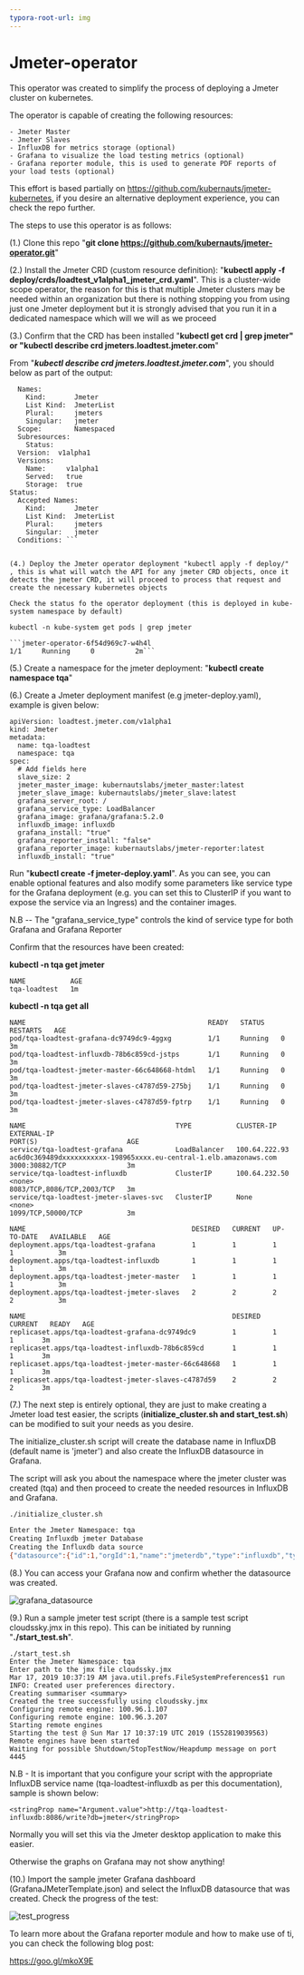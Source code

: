 ```yaml
---
typora-root-url: img
---
```


# Jmeter-operator

This operator was created to simplify the process of deploying a Jmeter cluster on kubernetes.

The operator is capable of creating the following resources:

    - Jmeter Master
    - Jmeter Slaves
    - InfluxDB for metrics storage (optional)
    - Grafana to visualize the load testing metrics (optional)
    - Grafana reporter module, this is used to generate PDF reports of your load tests (optional)

This effort is based partially on https://github.com/kubernauts/jmeter-kubernetes, if you desire an alternative deployment experience, you can check the repo further.

The steps to use this operator is as follows:

(1.) Clone this repo "**git clone https://github.com/kubernauts/jmeter-operator.git**"

(2.) Install the Jmeter CRD (custom resource definition): "**kubectl apply -f deploy/crds/loadtest_v1alpha1_jmeter_crd.yaml**". This is a cluster-wide scope operator, the reason for this is that multiple Jmeter clusters may be needed within an organization but there is nothing stopping you from using just one Jmeter deployment but it is strongly advised that you run it in a dedicated namespace which will we will as we proceed

(3.) Confirm that the CRD has been installed "**kubectl get crd | grep jmeter" or "kubectl describe crd jmeters.loadtest.jmeter.com**"

From "**_kubectl describe crd jmeters.loadtest.jmeter.com_**", you should below as part of the output:

````Group:   loadtest.jmeter.com
  Names:
    Kind:       Jmeter
    List Kind:  JmeterList
    Plural:     jmeters
    Singular:   jmeter
  Scope:        Namespaced
  Subresources:
    Status:
  Version:  v1alpha1
  Versions:
    Name:     v1alpha1
    Served:   true
    Storage:  true
Status:
  Accepted Names:
    Kind:       Jmeter
    List Kind:  JmeterList
    Plural:     jmeters
    Singular:   jmeter
  Conditions: ```


(4.) Deploy the Jmeter operator deployment "kubectl apply -f deploy/" , this is what will watch the API for any jmeter CRD objects, once it detects the jmeter CRD, it will proceed to process that request and create the necessary kubernetes objects

Check the status fo the operator deployment (this is deployed in kube-system namespace by default)

kubectl -n kube-system get pods | grep jmeter

​```jmeter-operator-6f54d969c7-w4h4l                                         1/1     Running     0          2m```
````

(5.) Create a namespace for the jmeter deployment: "**kubectl create namespace tqa**"

(6.) Create a Jmeter deployment manifest (e.g jmeter-deploy.yaml), example is given below:

```
apiVersion: loadtest.jmeter.com/v1alpha1
kind: Jmeter
metadata:
  name: tqa-loadtest
  namespace: tqa
spec:
  # Add fields here
  slave_size: 2
  jmeter_master_image: kubernautslabs/jmeter_master:latest
  jmeter_slave_image: kubernautslabs/jmeter_slave:latest
  grafana_server_root: /
  grafana_service_type: LoadBalancer
  grafana_image: grafana/grafana:5.2.0
  influxdb_image: influxdb
  grafana_install: "true"
  grafana_reporter_install: "false"
  grafana_reporter_image: kubernautslabs/jmeter-reporter:latest
  influxdb_install: "true"
```

Run "**kubectl create -f jmeter-deploy.yaml**". As you can see, you can enable optional features and also modify some parameters like service type for the Grafana deployment (e.g. you can set this to ClusterIP if you want to expose the service via an Ingress) and the container images.

N.B -- The "grafana_service_type" controls the kind of service type for both Grafana and Grafana Reporter

Confirm that the resources have been created:

**kubectl -n tqa get jmeter**

```
NAME           AGE
tqa-loadtest   1m
```

**kubectl -n tqa get all**

```
NAME                                             READY   STATUS    RESTARTS   AGE
pod/tqa-loadtest-grafana-dc9749dc9-4ggxg         1/1     Running   0          3m
pod/tqa-loadtest-influxdb-78b6c859cd-jstps       1/1     Running   0          3m
pod/tqa-loadtest-jmeter-master-66c648668-htdml   1/1     Running   0          3m
pod/tqa-loadtest-jmeter-slaves-c4787d59-275bj    1/1     Running   0          3m
pod/tqa-loadtest-jmeter-slaves-c4787d59-fptrp    1/1     Running   0          3m

NAME                                     TYPE           CLUSTER-IP      EXTERNAL-IP                                                                  PORT(S)                      AGE
service/tqa-loadtest-grafana             LoadBalancer   100.64.222.93   ac6d0c369489dxxxxxxxxxxx-198965xxxx.eu-central-1.elb.amazonaws.com   3000:30882/TCP               3m
service/tqa-loadtest-influxdb            ClusterIP      100.64.232.50   <none>                                                                       8083/TCP,8086/TCP,2003/TCP   3m
service/tqa-loadtest-jmeter-slaves-svc   ClusterIP      None            <none>                                                                       1099/TCP,50000/TCP           3m

NAME                                         DESIRED   CURRENT   UP-TO-DATE   AVAILABLE   AGE
deployment.apps/tqa-loadtest-grafana         1         1         1            1           3m
deployment.apps/tqa-loadtest-influxdb        1         1         1            1           3m
deployment.apps/tqa-loadtest-jmeter-master   1         1         1            1           3m
deployment.apps/tqa-loadtest-jmeter-slaves   2         2         2            2           3m

NAME                                                   DESIRED   CURRENT   READY   AGE
replicaset.apps/tqa-loadtest-grafana-dc9749dc9         1         1         1       3m
replicaset.apps/tqa-loadtest-influxdb-78b6c859cd       1         1         1       3m
replicaset.apps/tqa-loadtest-jmeter-master-66c648668   1         1         1       3m
replicaset.apps/tqa-loadtest-jmeter-slaves-c4787d59    2         2         2       3m

```

(7.) The next step is entirely optional, they are just to make creating a Jmeter load test easier, the scripts (**initialize_cluster.sh and start_test.sh**) can be modified to suit your needs as you desire.

The initialize_cluster.sh script will create the database name in InfluxDB (default name is 'jmeter') and also create the InfluxDB datasource in Grafana.

The script will ask you about the namespace where the jmeter cluster was created (tqa) and then proceed to create the needed resources in InfluxDB and Grafana.

```./initialize_cluster.sh
./initialize_cluster.sh

Enter the Jmeter Namespace: tqa
Creating Influxdb jmeter Database
Creating the Influxdb data source
{"datasource":{"id":1,"orgId":1,"name":"jmeterdb","type":"influxdb","typeLogoUrl":"","access":"proxy","url":"http://tqa-loadtest-influxdb:8086","password":"admin","user":"admin","database":"jmeter","basicAuth":false,"basicAuthUser":"","basicAuthPassword":"","withCredentials":false,"isDefault":true,"secureJsonFields":{},"version":1,"readOnly":false},"id":1,"message":"Datasource added","name":"jmeterdb"}
```

(8.) You can access your Grafana now and confirm whether the datasource was created.

![grafana_datasource](/grafana_datasource.png)

(9.) Run a sample jmeter test script (there is a sample test script cloudssky.jmx in this repo). This can be initiated by running "**./start_test.sh**".

```
./start_test.sh
Enter the Jmeter Namespace: tqa
Enter path to the jmx file cloudssky.jmx
Mar 17, 2019 10:37:19 AM java.util.prefs.FileSystemPreferences$1 run
INFO: Created user preferences directory.
Creating summariser <summary>
Created the tree successfully using cloudssky.jmx
Configuring remote engine: 100.96.1.107
Configuring remote engine: 100.96.3.207
Starting remote engines
Starting the test @ Sun Mar 17 10:37:19 UTC 2019 (1552819039563)
Remote engines have been started
Waiting for possible Shutdown/StopTestNow/Heapdump message on port 4445
```

N.B - It is important that you configure your script with the appropriate InfluxDB service name (tqa-loadtest-influxdb as per this documentation), sample is shown below:

```
<stringProp name="Argument.value">http://tqa-loadtest-influxdb:8086/write?db=jmeter</stringProp>
```

Normally you will set this via the Jmeter desktop application to make this easier.

Otherwise the graphs on Grafana may not show anything!

(10.) Import the sample jmeter Grafana dashboard (GrafanaJMeterTemplate.json) and select the InfluxDB datasource that was created. Check the progress of the test:

![test_progress](/test_progress.png)

To learn more about the Grafana reporter module and how to make use of ti, you can check the following blog post:

<https://goo.gl/mkoX9E>
